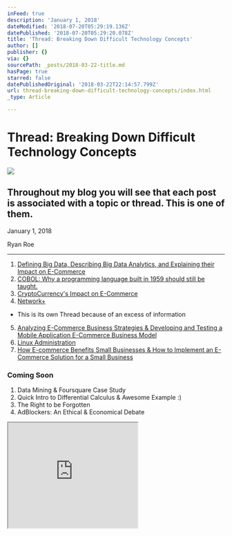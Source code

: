 ```yaml
---
inFeed: true
description: 'January 1, 2018'
dateModified: '2018-07-20T05:29:19.136Z'
datePublished: '2018-07-20T05:29:20.078Z'
title: 'Thread: Breaking Down Difficult Technology Concepts'
author: []
publisher: {}
via: {}
sourcePath: _posts/2018-03-22-title.md
hasPage: true
starred: false
datePublishedOriginal: '2018-03-22T22:14:57.799Z'
url: thread-breaking-down-difficult-technology-concepts/index.html
_type: Article

---
```

# Thread: Breaking Down Difficult Technology Concepts
![](https://the-grid-user-content.s3-us-west-2.amazonaws.com/e3a4a4e3-68e2-4031-8954-137fac227059.jpg)

## Throughout my blog you will see that each post is associated with a topic or thread. This is one of them.

January 1, 2018

Ryan Roe

---

1. [Defining Big Data, Describing Big Data Analytics, and Explaining their Impact on E-Commerce][0]
2. [COBOL: Why a programming language built in 1959 should still be taught.][1]
3. [CryptoCurrency's Impact on E-Commerce][2]
4. [Network+][3]
  * This is its own Thread because of an excess of information
5. [Analyzing E-Commerce Business Strategies & Developing and Testing a Mobile Application E-Commerce Business Model][4]
6. [Linux Administration][5]
7. [How E-commerce Benefits Small Businesses & How to Implement an E-Commerce Solution for a Small Business][6]

### Coming Soon

1. Data Mining & Foursquare Case Study
2. Quick Intro to Differential Calculus & Awesome Example :)
3. The Right to be Forgotten
4. AdBlockers: An Ethical & Economical Debate

<iframe src="https://the-grid.github.io/ed-userhtml/?g=eJxNUcFqwkAQvecrlhRMAroxopU2iVDBg1B6aXsqpay7s5podpfdTaiU_nsnGqG3mXmPmffeFKLqSCXKUO4mVmsfrooUR6ugcNxWxq9i2SruK61iMSZujNyE_ASEdMySGntZO1ISQffgNydoQHm3Pr-x_QtrIHbJx_QzR3YlSfyfsz5vRYyrEmLBt1b1nGERt8A8DDzckCNAK4FYJa406izHNjp4b9xjmnKtFHBPJeOw0_pIFfgU1Nf7a-rEkdbu7lvumlOZjTqwDq2U3YxmsxEzZivKbL6cLueL6ex-9rDMFiPWev2s90_GbLreTZlF_Vn0SQ2zOHnRAmilHFi_BqktxEMOSR78xkLztlc-JtE1wQirm7JJ7VBRlCR5kQ75BkHRv4CfmHOXL3DdXFIMiWCeTQ4WZBnerNozU1bjeT3Aqm2MdqgyXNxe9weIVJld" height="244" style=""></iframe>



[0]: http://ryanroe.io/defining-big-data-describing-big-data-analytics-and-explai
[1]: http://ryanroe.io/cobol-why-a-programming-language-built-in-the-1959-is-still
[2]: http://ryanroe.io/the-importance-of-cryptocurrency-on-e-commerce
[3]: http://ryanroe.io/thread-network
[4]: http://ryanroe.io/analyzing-e-commerce-business-strategies-and-developing-and-te
[5]: http://ryanroe.io/linux-administration
[6]: http://ryanroe.io/7-written-word-of-mouth-reviews